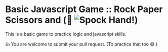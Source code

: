 # Basic Javascript Game :: Rock Paper Scissors and (:lizard: ![Spock Hand!](https://img.icons8.com/ios/50/000000/star-trek-gesture.png "Spock Hand"))

This is a basic game to practice logic and javascript skills.

:+1: You are welcome to submit your pull request. (To practica that too :sweat_smile: )
